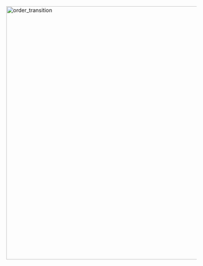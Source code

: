<img width="1152" height="672" alt="order_transition" src="https://github.com/user-attachments/assets/fb61bd5a-845f-4b3a-b10c-7fc7f95b8a46" />
